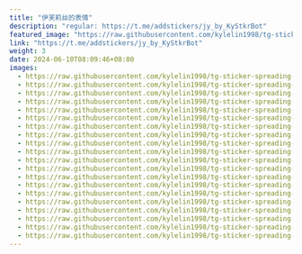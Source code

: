 ```yaml
---
title: "伊芙莉丝的表情"
description: "regular: https://t.me/addstickers/jy_by_KyStkrBot"
featured_image: "https://raw.githubusercontent.com/kylelin1998/tg-sticker-spreading-worldwide-images/main/img/6ddf1339-2922-490b-8901-162c005e5e70.jpg"
link: "https://t.me/addstickers/jy_by_KyStkrBot"
weight: 3
date: 2024-06-10T08:09:46+08:00
images:
  - https://raw.githubusercontent.com/kylelin1998/tg-sticker-spreading-worldwide-images/main/img/6ddf1339-2922-490b-8901-162c005e5e70.jpg
  - https://raw.githubusercontent.com/kylelin1998/tg-sticker-spreading-worldwide-images/main/img/0fff7851-b2e6-433e-9d49-561292fe9557.jpg
  - https://raw.githubusercontent.com/kylelin1998/tg-sticker-spreading-worldwide-images/main/img/f6738bc5-dafe-4ca5-aba2-0f26c7548e14.jpg
  - https://raw.githubusercontent.com/kylelin1998/tg-sticker-spreading-worldwide-images/main/img/7fe8f68f-6089-4889-93d7-589f490b25c5.jpg
  - https://raw.githubusercontent.com/kylelin1998/tg-sticker-spreading-worldwide-images/main/img/d93eeff2-60a9-4626-8283-fb4ac3af2b5c.jpg
  - https://raw.githubusercontent.com/kylelin1998/tg-sticker-spreading-worldwide-images/main/img/999a5659-f788-4378-9899-796a2614333b.jpg
  - https://raw.githubusercontent.com/kylelin1998/tg-sticker-spreading-worldwide-images/main/img/e7d55225-0958-4637-99bd-0766c37239f3.jpg
  - https://raw.githubusercontent.com/kylelin1998/tg-sticker-spreading-worldwide-images/main/img/e30086ce-d1bd-4928-bf54-e286f7a7970a.jpg
  - https://raw.githubusercontent.com/kylelin1998/tg-sticker-spreading-worldwide-images/main/img/91bd964d-a82d-43e1-98ec-d019fd5ac163.jpg
  - https://raw.githubusercontent.com/kylelin1998/tg-sticker-spreading-worldwide-images/main/img/dff6fba0-1aa0-4193-aba2-9694e0ea87a1.jpg
  - https://raw.githubusercontent.com/kylelin1998/tg-sticker-spreading-worldwide-images/main/img/62b7769b-6d82-41e7-9ff9-6449e730d362.jpg
  - https://raw.githubusercontent.com/kylelin1998/tg-sticker-spreading-worldwide-images/main/img/61d6d852-8d2f-4051-ada5-abf4b2182f41.jpg
  - https://raw.githubusercontent.com/kylelin1998/tg-sticker-spreading-worldwide-images/main/img/dbec12de-7eca-48fa-a63c-10b2959abe8f.jpg
  - https://raw.githubusercontent.com/kylelin1998/tg-sticker-spreading-worldwide-images/main/img/6c929e34-eea0-46b0-b600-87affb140a9d.jpg
  - https://raw.githubusercontent.com/kylelin1998/tg-sticker-spreading-worldwide-images/main/img/66b0c35e-0b2e-4bda-a0eb-27fb37e2806b.jpg
  - https://raw.githubusercontent.com/kylelin1998/tg-sticker-spreading-worldwide-images/main/img/db67455a-435d-4286-be05-5a5902fdf101.jpg
  - https://raw.githubusercontent.com/kylelin1998/tg-sticker-spreading-worldwide-images/main/img/f3a749da-bc1c-4de4-b199-8ac79ee61d64.jpg
  - https://raw.githubusercontent.com/kylelin1998/tg-sticker-spreading-worldwide-images/main/img/f08aa9a1-b1ce-48cf-a05c-43691da31eb7.jpg
  - https://raw.githubusercontent.com/kylelin1998/tg-sticker-spreading-worldwide-images/main/img/05926ea0-6a31-448b-8e4c-937a68f0988b.jpg
  - https://raw.githubusercontent.com/kylelin1998/tg-sticker-spreading-worldwide-images/main/img/a15d5314-dd4c-46ea-bce9-787ce278d76f.jpg
---
```

